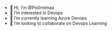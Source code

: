 - 👋 Hi, I’m @Po0rnimaa
- 👀 I’m interested in Devops
- 🌱 I’m currently learning Azure Devops
- 💞️ I’m looking to collaborate on Devops Learning

<!---
Po0rnimaa/Po0rnimaa is a ✨ special ✨ repository because its `README.md` (this file) appears on your GitHub profile.
You can click the Preview link to take a look at your changes.
--->
